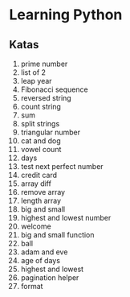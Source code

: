 # Learning Python

## Katas

1.	prime number
2.	list of 2
3.	leap year
4.	Fibonacci sequence
5.	reversed string
6.  count string
7.	sum
8.	split strings
9.	triangular number
10.	cat and dog
11.	vowel count
12.	days
13.	test next perfect number
14.	credit card
15.	array diff
16. remove array
17. length array
18. big and small
19. highest and lowest number
20. welcome
21. big and small function
22. ball
23. adam and eve
24. age of days
25. highest and lowest
26. pagination helper
27. format